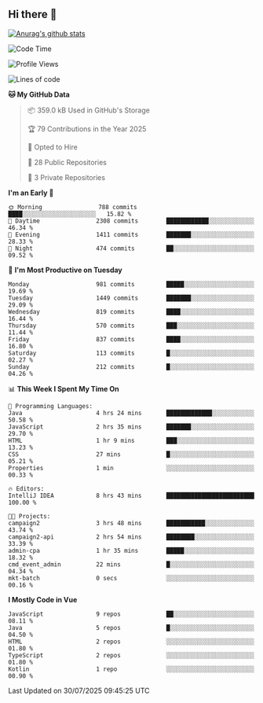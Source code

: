 ## Hi there 👋

[![Anurag's github stats](https://github-readme-stats.vercel.app/api?username=Songwonseok)](https://github.com/anuraghazra/github-readme-stats)



<!--START_SECTION:waka-->
![Code Time](http://img.shields.io/badge/Code%20Time-3%2C674%20hrs%2016%20mins-blue)

![Profile Views](http://img.shields.io/badge/Profile%20Views-0-blue)

![Lines of code](https://img.shields.io/badge/From%20Hello%20World%20I%27ve%20Written-34.8%20million%20lines%20of%20code-blue)

**🐱 My GitHub Data** 

> 📦 359.0 kB Used in GitHub's Storage 
 > 
> 🏆 79 Contributions in the Year 2025
 > 
> 💼 Opted to Hire
 > 
> 📜 28 Public Repositories 
 > 
> 🔑 3 Private Repositories 
 > 
**I'm an Early 🐤** 

```text
🌞 Morning                788 commits         ████░░░░░░░░░░░░░░░░░░░░░   15.82 % 
🌆 Daytime                2308 commits        ████████████░░░░░░░░░░░░░   46.34 % 
🌃 Evening                1411 commits        ███████░░░░░░░░░░░░░░░░░░   28.33 % 
🌙 Night                  474 commits         ██░░░░░░░░░░░░░░░░░░░░░░░   09.52 % 
```
📅 **I'm Most Productive on Tuesday** 

```text
Monday                   981 commits         █████░░░░░░░░░░░░░░░░░░░░   19.69 % 
Tuesday                  1449 commits        ███████░░░░░░░░░░░░░░░░░░   29.09 % 
Wednesday                819 commits         ████░░░░░░░░░░░░░░░░░░░░░   16.44 % 
Thursday                 570 commits         ███░░░░░░░░░░░░░░░░░░░░░░   11.44 % 
Friday                   837 commits         ████░░░░░░░░░░░░░░░░░░░░░   16.80 % 
Saturday                 113 commits         █░░░░░░░░░░░░░░░░░░░░░░░░   02.27 % 
Sunday                   212 commits         █░░░░░░░░░░░░░░░░░░░░░░░░   04.26 % 
```


📊 **This Week I Spent My Time On** 

```text
💬 Programming Languages: 
Java                     4 hrs 24 mins       █████████████░░░░░░░░░░░░   50.58 % 
JavaScript               2 hrs 35 mins       ███████░░░░░░░░░░░░░░░░░░   29.70 % 
HTML                     1 hr 9 mins         ███░░░░░░░░░░░░░░░░░░░░░░   13.23 % 
CSS                      27 mins             █░░░░░░░░░░░░░░░░░░░░░░░░   05.21 % 
Properties               1 min               ░░░░░░░░░░░░░░░░░░░░░░░░░   00.33 % 

🔥 Editors: 
IntelliJ IDEA            8 hrs 43 mins       █████████████████████████   100.00 % 

🐱‍💻 Projects: 
campaign2                3 hrs 48 mins       ███████████░░░░░░░░░░░░░░   43.74 % 
campaign2-api            2 hrs 54 mins       ████████░░░░░░░░░░░░░░░░░   33.39 % 
admin-cpa                1 hr 35 mins        █████░░░░░░░░░░░░░░░░░░░░   18.32 % 
cmd_event_admin          22 mins             █░░░░░░░░░░░░░░░░░░░░░░░░   04.34 % 
mkt-batch                0 secs              ░░░░░░░░░░░░░░░░░░░░░░░░░   00.16 % 
```

**I Mostly Code in Vue** 

```text
JavaScript               9 repos             ██░░░░░░░░░░░░░░░░░░░░░░░   08.11 % 
Java                     5 repos             █░░░░░░░░░░░░░░░░░░░░░░░░   04.50 % 
HTML                     2 repos             ░░░░░░░░░░░░░░░░░░░░░░░░░   01.80 % 
TypeScript               2 repos             ░░░░░░░░░░░░░░░░░░░░░░░░░   01.80 % 
Kotlin                   1 repo              ░░░░░░░░░░░░░░░░░░░░░░░░░   00.90 % 
```




 Last Updated on 30/07/2025 09:45:25 UTC
<!--END_SECTION:waka-->
